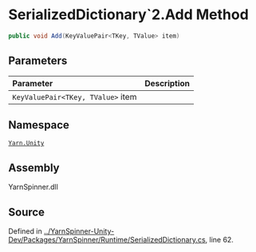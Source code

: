# SerializedDictionary`2.Add Method


```csharp
public void Add(KeyValuePair<TKey, TValue> item)
```

## Parameters
|Parameter|Description|
|:---|:---|
|`KeyValuePair<TKey, TValue>` item||


## Namespace
[`Yarn.Unity`](/api/csharp/yarn.unity/README.md)

## Assembly
YarnSpinner.dll

## Source
Defined in [../YarnSpinner-Unity-Dev/Packages/YarnSpinner/Runtime/SerializedDictionary.cs](https://github.com/YarnSpinnerTool/YarnSpinner-Unity//blob/develop/Runtime/SerializedDictionary.cs#L62), line 62.
